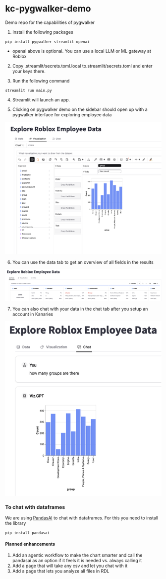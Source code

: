 # kc-pygwalker-demo

Demo repo for the capabilities of pygwalker

1.  Install the following packages

```
pip install pygwalker streamlit openai
```

- openai above is optional. You can use a local LLM or ML gateway at Roblox

2. Copy .streamlit/secrets.toml.local to.streamlit/secrets.toml and enter your keys there.

3. Run the following command

```
streamlit run main.py
```

4. Streamlit will launch an app.

5. Clicking on pygwalker demo on the sidebar should open up with a pygwalker interface for exploring employee data

![pygwalker visualize](pyg-visualize.png)

6. You can use the data tab to get an overview of all fields in the results

![pygwalker data](pyg-data.png)

7. You can also chat with your data in the chat tab after you setup an account in Kanaries

![pygwalker chat](pyg-chat.png)

### To chat with dataframes

We are using [PandasAI](https://github.com/Sinaptik-AI/pandas-ai) to chat with dataframes. For this you need to install the library

```
pip install pandasai
```

#### Planned enhancements

1. Add an agentic workflow to make the chart smarter and call the pandasai as an option if it feels it is needed vs. always calling it
2. Add a page that will take any csv and let you chat with it
3. Add a page that lets you analyze all files in RDL
